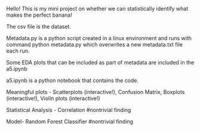 Hello! This is my mini project on whether we can statistically identify what makes the perfect banana!

The csv file is the dataset.

Metadata.py is a python script created in a linux environment and runs with command python metadata.py which overwrites a new metadata.txt file each run.

Some EDA plots that can be included as part of metadata are included in the a5.ipynb

a5.ipynb is a python notebook that contains the code.

Meaningful plots - Scatterplots (interactive!), Confusion Matrix, Boxplots (interactive!), Violin plots (interactive!)

Statistical Analysis - Correlation #nontrivial finding

Model- Random Forest Classifier #nontrivial finding


